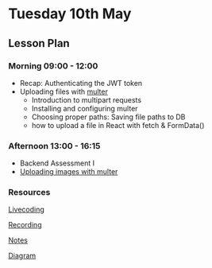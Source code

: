 # Tuesday 10th May

## Lesson Plan

### Morning 09:00 - 12:00

+ Recap: Authenticating the JWT token
+ Uploading files with [multer](https://www.npmjs.com/package/multer)
  + Introduction to multipart requests
  + Installing and configuring multer
  + Choosing proper paths: Saving file paths to DB
  + how to upload a file in React with fetch & FormData()

### Afternoon 13:00 - 16:15

+ Backend Assessment I
+ [Uploading images with multer](https://github.com/FrancoSpeziali/express-uploading-images)

### Resources

[Livecoding](https://github.com/E07-2/livecoding-file-upload)

[Recording](https://us02web.zoom.us/rec/share/NG7WTqnWHoGIbRVn-jqpYmRbH6H5ARd6KYqn_0xxWsze6V95VJr-_319zbPDs5rP.Rup-z1QdVvGPtiZQ)

[Notes](./10%20May_Notes.md)

[Diagram](./Multer%20middleware.drawio.png)
